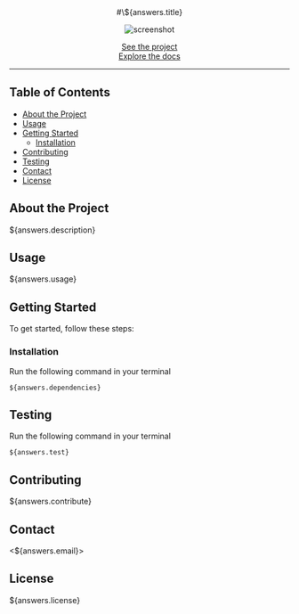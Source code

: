 <div align ="center">#\${answers.title}

![screenshot]()

[See the project](http://${answers.name}.github.io/${answers.title})  
[Explore the docs](http://github.com/${answers.name}/${answers.title})</div>

---

## Table of Contents

- [About the Project](#About-the-Project)
- [Usage](#Usage)
- [Getting Started](#Getting-Started)
  - [Installation](#Installation)
- [Contributing](#Contributing)
- [Testing](#Testing)
- [Contact](#Contact)
- [License](#License)

## About the Project

\${answers.description}

## Usage

\${answers.usage}

## Getting Started

To get started, follow these steps:

### Installation

Run the following command in your terminal

```
${answers.dependencies}
```

## Testing

Run the following command in your terminal

```
${answers.test}
```

## Contributing

\${answers.contribute}

## Contact

\<\${answers.email}>

## License

\${answers.license}
